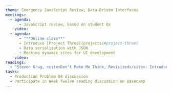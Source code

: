 ```yaml
---
theme: Emergency JavaScript Review; Data-Driven Interfaces
meetings:
  - agenda:
      - JavaScript review, based on student Qs
    video:
  - agenda:
      - "**Online class**"
      - Introduce [Project Three](projects/#project-three)
      - Data serialization with JSON
      - Mocking dynamic sites for UI development
    video:
readings:
  - "Steven Krug, <cite>Don’t Make Me Think, Revisited</cite>: Introduction, Chapters&nbsp;1–8"
tasks:
  - Production Problem 04 discussion
  - Participate in Week Twelve reading discussion on Basecamp
---
```

